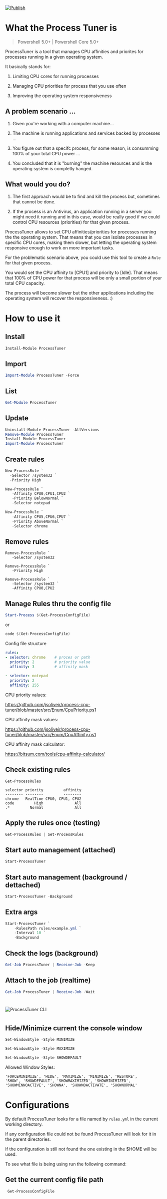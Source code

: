 [![Publish](https://github.com/jsoliveir/ProcessTunerCLI/actions/workflows/publish.yml/badge.svg)](https://github.com/jsoliveir/ProcessTunerCLI/actions/workflows/tests.yml)
# What the Process Tuner is
> Powershell 5.0+ | Powershell Core 5.0+

ProcessTuner is a tool that manages CPU affinities and priorites for processes running in a given operating system. 

It basically stands for:

1. Limiting CPU cores for running processes

2. Managing CPU priorities for process that you use often

3. Improving the operating system responsiveness


## A problem scenario ...

1. Given you're working with a computer machine...

2. The machine is running applications and services backed by processes ...

3. You figure out that a specifc process, for some reason, is consumming 100% of your total CPU power ...

4. You concluded that it is "burning" the machine resources and is the operating system is completly hanged.

## What would you do?

1. The first approach would be to find and kill the process but, sometimes that cannot be done.

2. If the process is an Antivirus, an application running in a server you might need it running and in this case, would be really good if we could control CPU resources (priorities) for that given process. 

ProcessTuner allows to set CPU affinities/priorities for processes running the the operating system. 
That means that you can isolate processes in specific CPU cores, making them slower, but letting the operating system responsive enough to work on more important tasks.

For the problematic scenario above, you could use this tool to create a `Rule` for that  given process. 

You would set the CPU affinity to [CPU1] and priority to [Idle].
That means that 100% of CPU power for that process will be only a small portion of your total CPU capacity.

The process will become slower but the other applications including the operating system will recover the responsiveness. :) 

# How to use it

## Install

```powershell
Install-Module ProcessTuner
```

## Import

```powershell
Import-Module ProcessTuner -Force
```

## List

```powershell
Get-Module ProcessTuner
```

## Update

```powershell
Uninstall-Module ProcessTuner -AllVersions
Remove-Module ProcessTuner
Install-Module ProcessTuner
Import-Module ProcessTuner
```

## Create rules
```powershell
New-ProcessRule `
  -Selector /system32 `
  -Priority High

New-ProcessRule `
   -Affinity CPU0,CPU1,CPU2 `
   -Priority BelowNormal `
   -Selector notepad  

New-ProcessRule `
   -Affinity CPU5,CPU6,CPU7 `
   -Priority AboveNormal `
   -Selector chrome  
```

## Remove rules
```powerhell
Remove-ProcessRule `
   -Selector /system32

Remove-ProcessRule `
   -Priority High

Remove-ProcessRule `
   -Selector /system32 `
   -Affinity CPU0,CPU2  
```

## Manage Rules thru the config file

```powershell
Start-Process $(Get-ProcessConfigFile)
```

or 

```powershell
code $(Get-ProcessConfigFile)
```

Config file structure

```yaml
rules:
- selector: chrome    # proces or path
  priority: 2         # priority value 
  affinity: 3         # affinity mask
  
- selector: notepad
  priority: 2
  affinity: 255
```

CPU priority values:

https://github.com/jsoliveir/process-cpu-tuner/blob/master/src/Enum/CpuPriority.ps1

CPU affinity mask values:

https://github.com/jsoliveir/process-cpu-tuner/blob/master/src/Enum/CpuAffinity.ps1

CPU affinity mask calculator:

https://bitsum.com/tools/cpu-affinity-calculator/

## Check existing rules
```powerhell
Get-ProcessRules
```
    selector priority         affinity
    -------- --------         --------
    chrome   RealTime CPU0, CPU1, CPU2
    code         High              All
    .*         Normal              All

## Apply the rules once (testing)

```powershell
Get-ProcessRules | Set-ProcessRules
```

## Start auto management (attached)
```powershell
Start-ProcessTuner 
```

## Start auto management (background / dettached)

```powershell
Start-ProcessTuner -Background
```

## Extra args

```powershell
Start-ProcessTuner `
    -RulesPath rules/example.yml `
    -Interval 10 `
    -Background
```



## Check the logs (background)

```powershell
Get-Job ProcessTuner | Receive-Job -Keep
```

## Attach to the job (realtime)
```powershell
Get-Job ProcessTuner | Receive-Job -Wait
```

# 

![](img/print.png "ProcessTuner CLI")

# 

## Hide/Minimize current the console window

```powershell
Set-WindowStyle -Style MINIMIZE
```

```powershell
Set-WindowStyle -Style MAXIMIZE
```

```powershell
Set-WindowStyle -Style SHOWDEFAULT
```



Allowed Window Styles:

    'FORCEMINIMIZE', 'HIDE', 'MAXIMIZE', 'MINIMIZE', 'RESTORE', 
    'SHOW', 'SHOWDEFAULT', 'SHOWMAXIMIZED', 'SHOWMINIMIZED', 
    'SHOWMINNOACTIVE', 'SHOWNA', 'SHOWNOACTIVATE', 'SHOWNORMAL'



# Configurations 

By default ProcessTuner looks for a file named by `rules.yml` in the current working directory.

If any configuration file could not be found ProcessTuner will look for it in the parent directories.

If the configuration is still not found the one existing in the $HOME will be used.

To see what file is being using run the following command:

## Get the current config file path

```powershell
 Get-ProcessConfigFile
 ```



